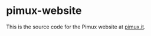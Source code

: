 # pimux-website

This is the source code for the Pimux website at 
[pimux.it](https://www.pimux.it).

